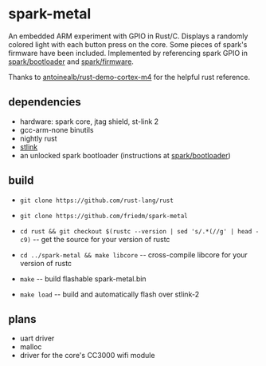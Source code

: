 spark-metal
===========

An embedded ARM experiment with GPIO in Rust/C. Displays a randomly colored light with each button press on the core.
Some pieces of spark's firmware have been included.
Implemented by referencing spark GPIO in
[spark/bootloader](https://github.com/spark/bootloader)
and [spark/firmware](https://github.com/spark/firmware).

Thanks to [antoinealb/rust-demo-cortex-m4](https://github.com/antoinealb/rust-demo-cortex-m4) for the helpful rust reference.

dependencies
----

* hardware: spark core, jtag shield, st-link 2
* gcc-arm-none binutils
* nightly rust
* [stlink](https://github.com/texane/stlink)
* an unlocked spark bootloader (instructions at [spark/bootloader](https://github.com/spark/bootloader))

build
-----

* `git clone https://github.com/rust-lang/rust`
* `git clone https://github.com/friedm/spark-metal`
* `cd rust && git checkout $(rustc --version | sed 's/.*(//g' | head -c9)` -- get the source for your version of rustc
* `cd ../spark-metal && make libcore` -- cross-compile libcore for your version of rustc  

* `make` -- build flashable spark-metal.bin
* `make load` -- build and automatically flash over stlink-2

plans
-----

* uart driver
* malloc
* driver for the core's CC3000 wifi module
